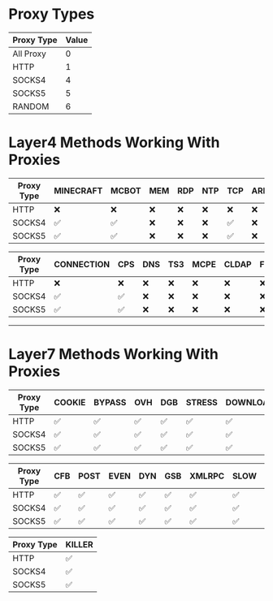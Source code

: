 # Proxy Types

| Proxy Type | Value |
|------------|-------|
| All Proxy  | 0     |
| HTTP       | 1     |
| SOCKS4     | 4     |
| SOCKS5     | 5     |
| RANDOM     | 6     |



# Layer4 Methods Working With Proxies

| Proxy Type |  MINECRAFT| MCBOT | MEM | RDP | NTP | TCP | ARD | VSE | SYN | UDP | CHAR |
|------------|-----------|-------|-----|-----|-----|-----|-----|-----|-----|------|-----|
| HTTP       |     ❌    | ❌   | ❌  | ❌  | ❌ | ❌  | ❌ | ❌  | ❌  | ❌  | ❌  |
| SOCKS4     |     ✅    | ✅   | ❌  | ❌  | ❌ | ✅  | ❌ | ❌  | ❌  | ❌  | ❌  |
| SOCKS5     |     ✅    | ✅   | ❌  | ❌  | ❌ | ✅  | ❌ | ❌  | ❌  | ❌  | ❌  |

| Proxy Type | CONNECTION | CPS | DNS | TS3 | MCPE | CLDAP | FIVEM |
|------------|------------|-----|-----|-----|------|-------|-------|
| HTTP       |     ❌     | ❌ | ❌  | ❌ |  ❌  |   ❌  |  ❌  |
| SOCKS4     |     ✅     | ✅ | ❌  | ❌ |  ❌  |   ❌  |  ❌  |
| SOCKS5     |     ✅     | ✅ | ❌  | ❌ |  ❌  |   ❌  |  ❌  |


***


# Layer7 Methods Working With Proxies

| Proxy Type | COOKIE | BYPASS | OVH | DGB | STRESS | DOWNLOADER | BOMB | NULL | AVB | GET |
|------------|--------|--------|-----|-----|--------|------------|------|------|-----|-----|
| HTTP       |   ✅   | ✅    | ✅  | ✅  |   ✅  |     ✅     | ✅  |  ✅  | ✅  | ✅ |
| SOCKS4     |   ✅   | ✅    | ✅  | ✅  |   ✅  |     ✅     | ❌  |  ✅  | ✅  | ✅ | 
| SOCKS5     |   ✅   | ✅    | ✅  | ✅  |   ✅  |     ✅     | ✅  |  ✅  | ✅  | ✅ |

| Proxy Type | CFB | POST| EVEN | DYN | GSB | XMLRPC | SLOW | BOT | PPS | CFBUAM | APACHE |
|------------|-----|-----|------|-----|-----|--------|------|-----|-----|--------|--------|
| HTTP       | ✅  | ✅  | ✅  | ✅  | ✅ |   ✅   | ✅  |  ✅ | ✅  |  ✅   |   ✅   |
| SOCKS4     | ✅  | ✅  | ✅  | ✅  | ✅ |   ✅   | ✅  |  ✅ | ✅  |  ✅   |   ✅   |
| SOCKS5     | ✅  | ✅  | ✅  | ✅  | ✅ |   ✅   | ✅  |  ✅ | ✅  |  ✅   |   ✅   |

| Proxy Type | KILLER |
|------------|--------|
| HTTP       |  ✅   |
| SOCKS4     |  ✅   |
| SOCKS5     |  ✅   |